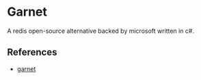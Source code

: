 # Garnet

A redis open-source alternative backed by microsoft written in c#.

## References

- [garnet](https://github.com/microsoft/garnet)
